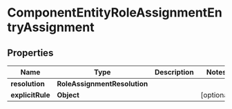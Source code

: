 

# ComponentEntityRoleAssignmentEntryAssignment


## Properties

| Name | Type | Description | Notes |
|------------ | ------------- | ------------- | -------------|
|**resolution** | **RoleAssignmentResolution** |  |  |
|**explicitRule** | **Object** |  |  [optional] |



